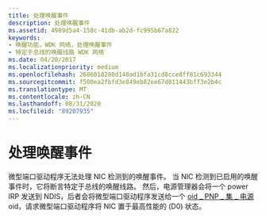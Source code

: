 ```yaml
---
title: 处理唤醒事件
description: 处理唤醒事件
ms.assetid: 4989d5a4-158c-41db-ab2d-fc995b67a822
keywords:
- 唤醒功能，WDK 网络，处理唤醒事件
- 特定于总线的唤醒线路 WDK 网络
ms.date: 04/20/2017
ms.localizationpriority: medium
ms.openlocfilehash: 2686018280d148ad1bfa31cd8cce8ff81c693344
ms.sourcegitcommit: f500ea2fbfd3e849eb82ee67d011443bff3e2b4c
ms.translationtype: MT
ms.contentlocale: zh-CN
ms.lasthandoff: 08/31/2020
ms.locfileid: "89207935"
---
```

# <a name="handling-wake-up-events"></a>处理唤醒事件





微型端口驱动程序无法处理 NIC 检测到的唤醒事件。 当 NIC 检测到已启用的唤醒事件时，它将断言特定于总线的唤醒线路。 然后，电源管理器会将一个 power IRP 发送到 NDIS，后者会将微型端口驱动程序发送给一个 [oid \_ PNP \_ 集 \_ 电源](./oid-pnp-set-power.md) oid，请求微型端口驱动程序将 NIC 置于最高性能的 (D0) 状态。

 


